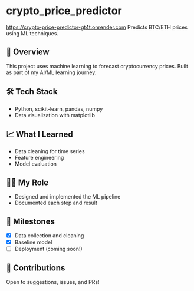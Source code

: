 # crypto_price_predictor
https://crypto-price-predictor-gt4t.onrender.com
Predicts BTC/ETH prices using ML techniques.

## 🚀 Overview
This project uses machine learning to forecast cryptocurrency prices. Built as part of my AI/ML learning journey.

## 🛠️ Tech Stack
- Python, scikit-learn, pandas, numpy
- Data visualization with matplotlib

## 📈 What I Learned
- Data cleaning for time series
- Feature engineering
- Model evaluation

## 🧑‍💻 My Role
- Designed and implemented the ML pipeline
- Documented each step and result

## 📝 Milestones
- [x] Data collection and cleaning
- [x] Baseline model
- [ ] Deployment (coming soon!)

## 🤝 Contributions
Open to suggestions, issues, and PRs!
